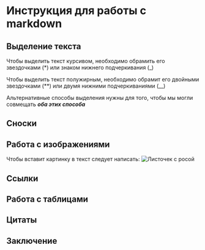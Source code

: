 # Инструкция для работы с markdown

## Выделение текста

Чтобы выделить текст курсивом, необходимо обрамить его звездочками (*) или знаком нижнего подчеркивания (_)

Чтобы выделить текст полужирным, необходимо обрамит его двойными звездочками (**) или двумя нижними подчеркиваниями (__)

Альтернативные способы выделения нужны для того, чтобы мы могли совмещать __*оба этих способа*__

## Сноски

## Работа с изображениями

Чтобы вставит картинку в текст следует написать:
![Листочек с росой](image.jpeg)


## Ссылки

## Работа с таблицами

## Цитаты

## Заключение